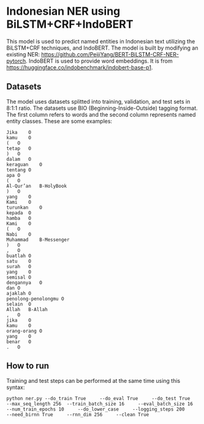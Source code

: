 # Indonesian NER using BiLSTM+CRF+IndoBERT
This model is used to predict named entities in Indonesian text utilizing the BiLSTM+CRF techniques, and IndoBERT. The model is built by modifying an existing NER: https://github.com/PeijiYang/BERT-BiLSTM-CRF-NER-pytorch. IndoBERT is used to provide word embeddings. It is from https://huggingface.co/indobenchmark/indobert-base-p1. 
  
## Datasets
The model uses datasets splitted into training, validation, and test sets in 8:1:1 ratio. The datasets use BIO (Beginning-Inside-Outside) tagging format.
The first column refers to words and the second column represents named entity classes. These are some examples:
```
Jika	O
kamu	O
(	O
tetap	O
)	O
dalam	O
keraguan	O
tentang	O
apa	O
(	O
Al-Qur’an	B-HolyBook
)	O
yang	O
Kami	O
turunkan	O
kepada	O
hamba	O
Kami	O
(	O
Nabi	O
Muhammad	B-Messenger
)	O
,	O
buatlah	O
satu	O
surah	O
yang	O
semisal	O
dengannya	O
dan	O
ajaklah	O
penolong-penolongmu	O
selain	O
Allah	B-Allah
,	O
jika	O
kamu	O
orang-orang	O
yang	O
benar	O
.	O
```
## How to run
Training and test steps can be performed at the same time using this syntax:
```
python ner.py --do_train True     --do_eval True     --do_test True     --max_seq_length 256  --train_batch_size 16     --eval_batch_size 16     --num_train_epochs 10     --do_lower_case     --logging_steps 200     --need_birnn True     --rnn_dim 256     --clean True
```

